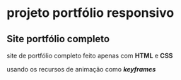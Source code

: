 # projeto portfólio responsivo

## Site portfólio completo

site de portfólio completo feito apenas com **HTML** e **CSS**

usando os recursos de animação como **_keyframes_**